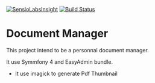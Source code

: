 [![SensioLabsInsight](https://insight.sensiolabs.com/projects/310e0794-a30c-4ab1-8721-fb9b39443fb1/mini.png)](https://insight.sensiolabs.com/projects/310e0794-a30c-4ab1-8721-fb9b39443fb1)
[![Build Status](https://travis-ci.org/matthieuleorat/documentManager.svg?branch=master)](https://travis-ci.org/matthieuleorat/documentManager)
# Document Manager
This project intend to be a personnal document manager. 

It use Symmfony 4 and EasyAdmin bundle.

- It use imagick to generate Pdf Thumbnail
